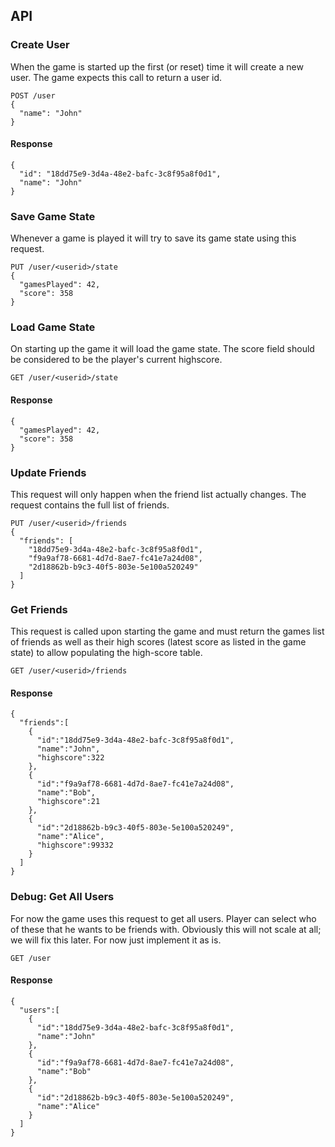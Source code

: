 ## API

### Create User

When the game is started up the first (or reset) time it will create a new user. The game expects this call to return a user id.

```
POST /user
{
  "name": "John"
}
```

#### Response

```
{
  "id": "18dd75e9-3d4a-48e2-bafc-3c8f95a8f0d1",
  "name": "John"
}
```

### Save Game State

Whenever a game is played it will try to save its game state using this request.

```
PUT /user/<userid>/state
{
  "gamesPlayed": 42,
  "score": 358
}
```

### Load Game State

On starting up the game it will load the game state. The score field should be considered to be the player's current highscore.

```
GET /user/<userid>/state
```

#### Response

```
{
  "gamesPlayed": 42,
  "score": 358
}
```

### Update Friends

This request will only happen when the friend list actually changes. The request contains the full list of friends.

```
PUT /user/<userid>/friends
{
  "friends": [
    "18dd75e9-3d4a-48e2-bafc-3c8f95a8f0d1",
    "f9a9af78-6681-4d7d-8ae7-fc41e7a24d08",
    "2d18862b-b9c3-40f5-803e-5e100a520249"
  ]
}
```

### Get Friends

This request is called upon starting the game and must return the games list of friends as well as their high scores (latest score as listed in the game state) to allow populating the high-score table.

```
GET /user/<userid>/friends
```

#### Response

```
{
  "friends":[
    {
      "id":"18dd75e9-3d4a-48e2-bafc-3c8f95a8f0d1",
      "name":"John",
      "highscore":322
    },
    {
      "id":"f9a9af78-6681-4d7d-8ae7-fc41e7a24d08",
      "name":"Bob",
      "highscore":21
    },
    {
      "id":"2d18862b-b9c3-40f5-803e-5e100a520249",
      "name":"Alice",
      "highscore":99332
    }
  ]
}
```

### Debug: Get All Users

For now the game uses this request to get all users. Player can select who of these that he wants to be friends with. Obviously this will not scale at all; we will fix this later. For now just implement it as is.

```
GET /user
```

#### Response

```
{
  "users":[
    {
      "id":"18dd75e9-3d4a-48e2-bafc-3c8f95a8f0d1",
      "name":"John"
    },
    {
      "id":"f9a9af78-6681-4d7d-8ae7-fc41e7a24d08",
      "name":"Bob"
    },
    {
      "id":"2d18862b-b9c3-40f5-803e-5e100a520249",
      "name":"Alice"
    }
  ]
}
```